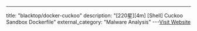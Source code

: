 ---
title: "blacktop/docker-cuckoo"
description: "[220星][4m] [Shell]  Cuckoo Sandbox Dockerfile"
external_category: "Malware Analysis"
---[Visit Website](https://github.com/blacktop/docker-cuckoo)

